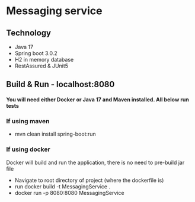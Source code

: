 # Messaging service

## Technology

* Java 17
* Spring boot 3.0.2
* H2 in memory database
* RestAssured & JUnit5

## Build & Run - localhost:8080

#### You will need either Docker or Java 17 and Maven installed. All below run tests

### If using maven

* mvn clean install spring-boot:run

### If using docker

Docker will build and run the application, there is no need to pre-build jar file

* Navigate to root directory of project (where the dockerfile is)
* run docker build -t MessagingService .
* docker run -p 8080:8080 MessagingService